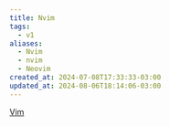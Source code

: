 ```yaml
---
title: Nvim
tags:
  - v1
aliases:
  - Nvim
  - nvim
  - Neovim
created_at: 2024-07-08T17:33:33-03:00
updated_at: 2024-08-06T18:14:06-03:00
---
```


[Vim](Vim.md)
